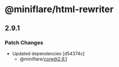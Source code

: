 # @miniflare/html-rewriter

## 2.9.1

### Patch Changes

- Updated dependencies [d54374c]
  - @miniflare/core@2.9.1
